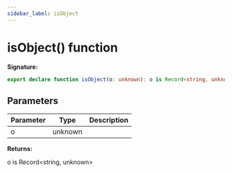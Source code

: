 ```yaml
---
sidebar_label: isObject
---
```

# isObject() function

**Signature:**

```typescript
export declare function isObject(o: unknown): o is Record<string, unknown>;
```

## Parameters

|  Parameter | Type | Description |
|  --- | --- | --- |
|  o | unknown |  |

**Returns:**

o is Record&lt;string, unknown&gt;

